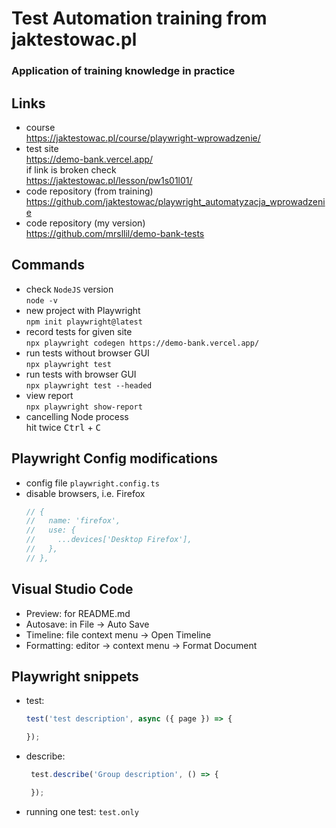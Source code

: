 # Test Automation training from jaktestowac.pl
### Application of training knowledge in practice

## Links
- course  
https://jaktestowac.pl/course/playwright-wprowadzenie/
- test site  
https://demo-bank.vercel.app/  
if link is broken check  
https://jaktestowac.pl/lesson/pw1s01l01/
- code repository (from training) 
https://github.com/jaktestowac/playwright_automatyzacja_wprowadzenie
- code repository (my version)  
https://github.com/mrsllil/demo-bank-tests


## Commands
- check `NodeJS` version  
`node -v`
- new project with Playwright  
`npm init playwright@latest`
- record tests for given site  
`npx playwright codegen https://demo-bank.vercel.app/`
- run tests without browser GUI  
`npx playwright test`
- run tests with browser GUI  
`npx playwright test --headed`
- view report  
`npx playwright show-report`
- cancelling Node process  
hit twice <kbd>Ctrl</kbd> + <kbd>C</kbd>

## Playwright Config modifications
- config file `playwright.config.ts`
- disable browsers, i.e. Firefox  
    ```javascript
    // {
    //   name: 'firefox',
    //   use: {
    //     ...devices['Desktop Firefox'],
    //   },
    // },
    ```

## Visual Studio Code
- Preview: for README.md
- Autosave: in File -> Auto Save
- Timeline: file context menu -> Open Timeline
- Formatting: editor -> context menu -> Format Document

## Playwright snippets
- test:
    ```javascript
    test('test description', async ({ page }) => {
    
    });
    ```
- describe:
    ```javascript
     test.describe('Group description', () => {

     });
    ```
- running one test: `test.only`